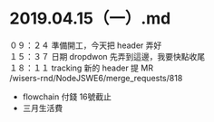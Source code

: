 # 2019.04.15（一）.md


０９：２４ 準備開工，今天把 header 弄好  
１５：３７ 日期 dropdwon 先弄到這邊，我要快點收尾  
１８：１１ tracking 新的 header 提 MR  
/wisers-rnd/NodeJSWE6/merge_requests/818  

- flowchain 付錢 16號截止
- 三月生活費
